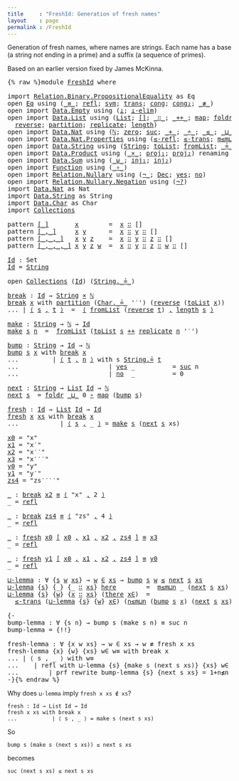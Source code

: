 ```yaml
---
title     : "FreshId: Generation of fresh names"
layout    : page
permalink : /FreshId
---
```


Generation of fresh names, where names are strings.
Each name has a base (a string not ending in a prime)
and a suffix (a sequence of primes).

Based on an earlier version fixed by James McKinna.

<pre class="Agda">{% raw %}<a id="307" class="Keyword">module</a> <a id="314" href="{% endraw %}{{ site.baseurl }}{% link out/FreshId.md %}{% raw %}" class="Module">FreshId</a> <a id="322" class="Keyword">where</a>

<a id="329" class="Keyword">import</a> <a id="336" href="https://agda.github.io/agda-stdlib/Relation.Binary.PropositionalEquality.html" class="Module">Relation.Binary.PropositionalEquality</a> <a id="374" class="Symbol">as</a> <a id="377" class="Module">Eq</a>
<a id="380" class="Keyword">open</a> <a id="385" href="https://agda.github.io/agda-stdlib/Relation.Binary.PropositionalEquality.html" class="Module">Eq</a> <a id="388" class="Keyword">using</a> <a id="394" class="Symbol">(</a><a id="395" href="https://agda.github.io/agda-stdlib/Agda.Builtin.Equality.html#83" class="Datatype Operator">_≡_</a><a id="398" class="Symbol">;</a> <a id="400" href="https://agda.github.io/agda-stdlib/Agda.Builtin.Equality.html#140" class="InductiveConstructor">refl</a><a id="404" class="Symbol">;</a> <a id="406" href="https://agda.github.io/agda-stdlib/Relation.Binary.PropositionalEquality.Core.html#565" class="Function">sym</a><a id="409" class="Symbol">;</a> <a id="411" href="https://agda.github.io/agda-stdlib/Relation.Binary.PropositionalEquality.Core.html#632" class="Function">trans</a><a id="416" class="Symbol">;</a> <a id="418" href="https://agda.github.io/agda-stdlib/Relation.Binary.PropositionalEquality.html#981" class="Function">cong</a><a id="422" class="Symbol">;</a> <a id="424" href="https://agda.github.io/agda-stdlib/Relation.Binary.PropositionalEquality.html#1219" class="Function">cong₂</a><a id="429" class="Symbol">;</a> <a id="431" href="https://agda.github.io/agda-stdlib/Relation.Binary.Core.html#4493" class="Function Operator">_≢_</a><a id="434" class="Symbol">)</a>
<a id="436" class="Keyword">open</a> <a id="441" class="Keyword">import</a> <a id="448" href="https://agda.github.io/agda-stdlib/Data.Empty.html" class="Module">Data.Empty</a> <a id="459" class="Keyword">using</a> <a id="465" class="Symbol">(</a><a id="466" href="https://agda.github.io/agda-stdlib/Data.Empty.html#243" class="Datatype">⊥</a><a id="467" class="Symbol">;</a> <a id="469" href="https://agda.github.io/agda-stdlib/Data.Empty.html#360" class="Function">⊥-elim</a><a id="475" class="Symbol">)</a>
<a id="477" class="Keyword">open</a> <a id="482" class="Keyword">import</a> <a id="489" href="https://agda.github.io/agda-stdlib/Data.List.html" class="Module">Data.List</a> <a id="499" class="Keyword">using</a> <a id="505" class="Symbol">(</a><a id="506" href="https://agda.github.io/agda-stdlib/Agda.Builtin.List.html#80" class="Datatype">List</a><a id="510" class="Symbol">;</a> <a id="512" href="https://agda.github.io/agda-stdlib/Data.List.Base.html#7335" class="InductiveConstructor">[]</a><a id="514" class="Symbol">;</a> <a id="516" href="https://agda.github.io/agda-stdlib/Agda.Builtin.List.html#132" class="InductiveConstructor Operator">_∷_</a><a id="519" class="Symbol">;</a> <a id="521" href="https://agda.github.io/agda-stdlib/Data.List.Base.html#1336" class="Function Operator">_++_</a><a id="525" class="Symbol">;</a> <a id="527" href="https://agda.github.io/agda-stdlib/Data.List.Base.html#1002" class="Function">map</a><a id="530" class="Symbol">;</a> <a id="532" href="https://agda.github.io/agda-stdlib/Data.List.Base.html#2325" class="Function">foldr</a><a id="537" class="Symbol">;</a> <a id="539" href="https://agda.github.io/agda-stdlib/Data.List.Base.html#6486" class="Function">filter</a><a id="545" class="Symbol">;</a>
  <a id="549" href="https://agda.github.io/agda-stdlib/Data.List.Base.html#7054" class="Function">reverse</a><a id="556" class="Symbol">;</a> <a id="558" href="https://agda.github.io/agda-stdlib/Data.List.Base.html#6678" class="Function">partition</a><a id="567" class="Symbol">;</a> <a id="569" href="https://agda.github.io/agda-stdlib/Data.List.Base.html#3425" class="Function">replicate</a><a id="578" class="Symbol">;</a> <a id="580" href="https://agda.github.io/agda-stdlib/Data.List.Base.html#3191" class="Function">length</a><a id="586" class="Symbol">)</a>
<a id="588" class="Keyword">open</a> <a id="593" class="Keyword">import</a> <a id="600" href="https://agda.github.io/agda-stdlib/Data.Nat.html" class="Module">Data.Nat</a> <a id="609" class="Keyword">using</a> <a id="615" class="Symbol">(</a><a id="616" href="https://agda.github.io/agda-stdlib/Agda.Builtin.Nat.html#97" class="Datatype">ℕ</a><a id="617" class="Symbol">;</a> <a id="619" href="https://agda.github.io/agda-stdlib/Agda.Builtin.Nat.html#115" class="InductiveConstructor">zero</a><a id="623" class="Symbol">;</a> <a id="625" href="https://agda.github.io/agda-stdlib/Agda.Builtin.Nat.html#128" class="InductiveConstructor">suc</a><a id="628" class="Symbol">;</a> <a id="630" href="https://agda.github.io/agda-stdlib/Agda.Builtin.Nat.html#230" class="Primitive Operator">_+_</a><a id="633" class="Symbol">;</a> <a id="635" href="https://agda.github.io/agda-stdlib/Agda.Builtin.Nat.html#320" class="Primitive Operator">_∸_</a><a id="638" class="Symbol">;</a> <a id="640" href="https://agda.github.io/agda-stdlib/Data.Nat.Base.html#802" class="Datatype Operator">_≤_</a><a id="643" class="Symbol">;</a> <a id="645" href="https://agda.github.io/agda-stdlib/Data.Nat.Base.html#2305" class="Function Operator">_⊔_</a><a id="648" class="Symbol">)</a>
<a id="650" class="Keyword">open</a> <a id="655" class="Keyword">import</a> <a id="662" href="https://agda.github.io/agda-stdlib/Data.Nat.Properties.html" class="Module">Data.Nat.Properties</a> <a id="682" class="Keyword">using</a> <a id="688" class="Symbol">(</a><a id="689" href="https://agda.github.io/agda-stdlib/Data.Nat.Properties.html#1888" class="Function">≤-refl</a><a id="695" class="Symbol">;</a> <a id="697" href="https://agda.github.io/agda-stdlib/Data.Nat.Properties.html#2081" class="Function">≤-trans</a><a id="704" class="Symbol">;</a> <a id="706" href="https://agda.github.io/agda-stdlib/Data.Nat.Properties.html#23310" class="Function">m≤m⊔n</a><a id="711" class="Symbol">;</a> <a id="713" href="https://agda.github.io/agda-stdlib/Data.Nat.Properties.html#23436" class="Function">n≤m⊔n</a><a id="718" class="Symbol">;</a> <a id="720" href="https://agda.github.io/agda-stdlib/Data.Nat.Properties.html#3662" class="Function">1+n≰n</a><a id="725" class="Symbol">)</a>
<a id="727" class="Keyword">open</a> <a id="732" class="Keyword">import</a> <a id="739" href="https://agda.github.io/agda-stdlib/Data.String.html" class="Module">Data.String</a> <a id="751" class="Keyword">using</a> <a id="757" class="Symbol">(</a><a id="758" href="https://agda.github.io/agda-stdlib/Agda.Builtin.String.html#165" class="Postulate">String</a><a id="764" class="Symbol">;</a> <a id="766" href="https://agda.github.io/agda-stdlib/Data.String.Base.html#930" class="Function">toList</a><a id="772" class="Symbol">;</a> <a id="774" href="https://agda.github.io/agda-stdlib/Data.String.Base.html#985" class="Function">fromList</a><a id="782" class="Symbol">;</a> <a id="784" href="https://agda.github.io/agda-stdlib/Data.String.html#1195" class="Function Operator">_≟_</a><a id="787" class="Symbol">)</a>
<a id="789" class="Keyword">open</a> <a id="794" class="Keyword">import</a> <a id="801" href="https://agda.github.io/agda-stdlib/Data.Product.html" class="Module">Data.Product</a> <a id="814" class="Keyword">using</a> <a id="820" class="Symbol">(</a><a id="821" href="https://agda.github.io/agda-stdlib/Data.Product.html#1329" class="Function Operator">_×_</a><a id="824" class="Symbol">;</a> <a id="826" href="https://agda.github.io/agda-stdlib/Data.Product.html#559" class="Field">proj₁</a><a id="831" class="Symbol">;</a> <a id="833" href="https://agda.github.io/agda-stdlib/Data.Product.html#573" class="Field">proj₂</a><a id="838" class="Symbol">)</a> <a id="840" class="Keyword">renaming</a> <a id="849" class="Symbol">(</a><a id="850" href="https://agda.github.io/agda-stdlib/Data.Product.html#543" class="InductiveConstructor Operator">_,_</a> <a id="854" class="Symbol">to</a> <a id="857" href="https://agda.github.io/agda-stdlib/Data.Product.html#543" class="InductiveConstructor Operator">⟨_,_⟩</a><a id="862" class="Symbol">)</a>
<a id="864" class="Keyword">open</a> <a id="869" class="Keyword">import</a> <a id="876" href="https://agda.github.io/agda-stdlib/Data.Sum.html" class="Module">Data.Sum</a> <a id="885" class="Keyword">using</a> <a id="891" class="Symbol">(</a><a id="892" href="https://agda.github.io/agda-stdlib/Data.Sum.html#508" class="Datatype Operator">_⊎_</a><a id="895" class="Symbol">;</a> <a id="897" href="https://agda.github.io/agda-stdlib/Data.Sum.html#564" class="InductiveConstructor">inj₁</a><a id="901" class="Symbol">;</a> <a id="903" href="https://agda.github.io/agda-stdlib/Data.Sum.html#589" class="InductiveConstructor">inj₂</a><a id="907" class="Symbol">)</a>
<a id="909" class="Keyword">open</a> <a id="914" class="Keyword">import</a> <a id="921" href="https://agda.github.io/agda-stdlib/Function.html" class="Module">Function</a> <a id="930" class="Keyword">using</a> <a id="936" class="Symbol">(</a><a id="937" href="https://agda.github.io/agda-stdlib/Function.html#748" class="Function Operator">_∘_</a><a id="940" class="Symbol">)</a>
<a id="942" class="Keyword">open</a> <a id="947" class="Keyword">import</a> <a id="954" href="https://agda.github.io/agda-stdlib/Relation.Nullary.html" class="Module">Relation.Nullary</a> <a id="971" class="Keyword">using</a> <a id="977" class="Symbol">(</a><a id="978" href="https://agda.github.io/agda-stdlib/Relation.Nullary.html#464" class="Function Operator">¬_</a><a id="980" class="Symbol">;</a> <a id="982" href="https://agda.github.io/agda-stdlib/Relation.Nullary.html#534" class="Datatype">Dec</a><a id="985" class="Symbol">;</a> <a id="987" href="https://agda.github.io/agda-stdlib/Relation.Nullary.html#570" class="InductiveConstructor">yes</a><a id="990" class="Symbol">;</a> <a id="992" href="https://agda.github.io/agda-stdlib/Relation.Nullary.html#597" class="InductiveConstructor">no</a><a id="994" class="Symbol">)</a>
<a id="996" class="Keyword">open</a> <a id="1001" class="Keyword">import</a> <a id="1008" href="https://agda.github.io/agda-stdlib/Relation.Nullary.Negation.html" class="Module">Relation.Nullary.Negation</a> <a id="1034" class="Keyword">using</a> <a id="1040" class="Symbol">(</a><a id="1041" href="https://agda.github.io/agda-stdlib/Relation.Nullary.Negation.html#986" class="Function">¬?</a><a id="1043" class="Symbol">)</a>
<a id="1045" class="Keyword">import</a> <a id="1052" href="https://agda.github.io/agda-stdlib/Data.Nat.html" class="Module">Data.Nat</a> <a id="1061" class="Symbol">as</a> <a id="1064" class="Module">Nat</a>
<a id="1068" class="Keyword">import</a> <a id="1075" href="https://agda.github.io/agda-stdlib/Data.String.html" class="Module">Data.String</a> <a id="1087" class="Symbol">as</a> <a id="1090" class="Module">String</a>
<a id="1097" class="Keyword">import</a> <a id="1104" href="https://agda.github.io/agda-stdlib/Data.Char.html" class="Module">Data.Char</a> <a id="1114" class="Symbol">as</a> <a id="1117" class="Module">Char</a>
<a id="1122" class="Keyword">import</a> <a id="1129" href="{% endraw %}{{ site.baseurl }}{% link out/Collections.md %}{% raw %}" class="Module">Collections</a>

<a id="1142" class="Keyword">pattern</a> <a id="[_]"></a><a id="1150" href="{% endraw %}{{ site.baseurl }}{% link out/FreshId.md %}{% raw %}#1150" class="InductiveConstructor Operator">[_]</a>       <a id="1160" href="{% endraw %}{{ site.baseurl }}{% link out/FreshId.md %}{% raw %}#1172" class="Bound">x</a>        <a id="1169" class="Symbol">=</a>  <a id="1172" href="{% endraw %}{{ site.baseurl }}{% link out/FreshId.md %}{% raw %}#1172" class="Bound">x</a> <a id="1174" href="https://agda.github.io/agda-stdlib/Agda.Builtin.List.html#132" class="InductiveConstructor Operator">∷</a> <a id="1176" class="InductiveConstructor">[]</a>
<a id="1179" class="Keyword">pattern</a> <a id="[_,_]"></a><a id="1187" href="{% endraw %}{{ site.baseurl }}{% link out/FreshId.md %}{% raw %}#1187" class="InductiveConstructor Operator">[_,_]</a>     <a id="1197" href="{% endraw %}{{ site.baseurl }}{% link out/FreshId.md %}{% raw %}#1209" class="Bound">x</a> <a id="1199" href="{% endraw %}{{ site.baseurl }}{% link out/FreshId.md %}{% raw %}#1213" class="Bound">y</a>      <a id="1206" class="Symbol">=</a>  <a id="1209" href="{% endraw %}{{ site.baseurl }}{% link out/FreshId.md %}{% raw %}#1209" class="Bound">x</a> <a id="1211" href="https://agda.github.io/agda-stdlib/Agda.Builtin.List.html#132" class="InductiveConstructor Operator">∷</a> <a id="1213" href="{% endraw %}{{ site.baseurl }}{% link out/FreshId.md %}{% raw %}#1213" class="Bound">y</a> <a id="1215" href="https://agda.github.io/agda-stdlib/Agda.Builtin.List.html#132" class="InductiveConstructor Operator">∷</a> <a id="1217" class="InductiveConstructor">[]</a>
<a id="1220" class="Keyword">pattern</a> <a id="[_,_,_]"></a><a id="1228" href="{% endraw %}{{ site.baseurl }}{% link out/FreshId.md %}{% raw %}#1228" class="InductiveConstructor Operator">[_,_,_]</a>   <a id="1238" href="{% endraw %}{{ site.baseurl }}{% link out/FreshId.md %}{% raw %}#1250" class="Bound">x</a> <a id="1240" href="{% endraw %}{{ site.baseurl }}{% link out/FreshId.md %}{% raw %}#1254" class="Bound">y</a> <a id="1242" href="{% endraw %}{{ site.baseurl }}{% link out/FreshId.md %}{% raw %}#1258" class="Bound">z</a>    <a id="1247" class="Symbol">=</a>  <a id="1250" href="{% endraw %}{{ site.baseurl }}{% link out/FreshId.md %}{% raw %}#1250" class="Bound">x</a> <a id="1252" href="https://agda.github.io/agda-stdlib/Agda.Builtin.List.html#132" class="InductiveConstructor Operator">∷</a> <a id="1254" href="{% endraw %}{{ site.baseurl }}{% link out/FreshId.md %}{% raw %}#1254" class="Bound">y</a> <a id="1256" href="https://agda.github.io/agda-stdlib/Agda.Builtin.List.html#132" class="InductiveConstructor Operator">∷</a> <a id="1258" href="{% endraw %}{{ site.baseurl }}{% link out/FreshId.md %}{% raw %}#1258" class="Bound">z</a> <a id="1260" href="https://agda.github.io/agda-stdlib/Agda.Builtin.List.html#132" class="InductiveConstructor Operator">∷</a> <a id="1262" class="InductiveConstructor">[]</a>
<a id="1265" class="Keyword">pattern</a> <a id="[_,_,_,_]"></a><a id="1273" href="{% endraw %}{{ site.baseurl }}{% link out/FreshId.md %}{% raw %}#1273" class="InductiveConstructor Operator">[_,_,_,_]</a> <a id="1283" href="{% endraw %}{{ site.baseurl }}{% link out/FreshId.md %}{% raw %}#1295" class="Bound">x</a> <a id="1285" href="{% endraw %}{{ site.baseurl }}{% link out/FreshId.md %}{% raw %}#1299" class="Bound">y</a> <a id="1287" href="{% endraw %}{{ site.baseurl }}{% link out/FreshId.md %}{% raw %}#1303" class="Bound">z</a> <a id="1289" href="{% endraw %}{{ site.baseurl }}{% link out/FreshId.md %}{% raw %}#1307" class="Bound">w</a>  <a id="1292" class="Symbol">=</a>  <a id="1295" href="{% endraw %}{{ site.baseurl }}{% link out/FreshId.md %}{% raw %}#1295" class="Bound">x</a> <a id="1297" href="https://agda.github.io/agda-stdlib/Agda.Builtin.List.html#132" class="InductiveConstructor Operator">∷</a> <a id="1299" href="{% endraw %}{{ site.baseurl }}{% link out/FreshId.md %}{% raw %}#1299" class="Bound">y</a> <a id="1301" href="https://agda.github.io/agda-stdlib/Agda.Builtin.List.html#132" class="InductiveConstructor Operator">∷</a> <a id="1303" href="{% endraw %}{{ site.baseurl }}{% link out/FreshId.md %}{% raw %}#1303" class="Bound">z</a> <a id="1305" href="https://agda.github.io/agda-stdlib/Agda.Builtin.List.html#132" class="InductiveConstructor Operator">∷</a> <a id="1307" href="{% endraw %}{{ site.baseurl }}{% link out/FreshId.md %}{% raw %}#1307" class="Bound">w</a> <a id="1309" href="https://agda.github.io/agda-stdlib/Agda.Builtin.List.html#132" class="InductiveConstructor Operator">∷</a> <a id="1311" class="InductiveConstructor">[]</a>

<a id="Id"></a><a id="1315" href="{% endraw %}{{ site.baseurl }}{% link out/FreshId.md %}{% raw %}#1315" class="Function">Id</a> <a id="1318" class="Symbol">:</a> <a id="1320" class="PrimitiveType">Set</a>
<a id="1324" href="{% endraw %}{{ site.baseurl }}{% link out/FreshId.md %}{% raw %}#1315" class="Function">Id</a> <a id="1327" class="Symbol">=</a> <a id="1329" href="https://agda.github.io/agda-stdlib/Agda.Builtin.String.html#165" class="Postulate">String</a>

<a id="1337" class="Keyword">open</a> <a id="1342" href="{% endraw %}{{ site.baseurl }}{% link out/Collections.md %}{% raw %}" class="Module">Collections</a> <a id="1354" class="Symbol">(</a><a id="1355" href="{% endraw %}{{ site.baseurl }}{% link out/FreshId.md %}{% raw %}#1315" class="Function">Id</a><a id="1357" class="Symbol">)</a> <a id="1359" class="Symbol">(</a><a id="1360" href="https://agda.github.io/agda-stdlib/Data.String.html#1195" class="Function Operator">String._≟_</a><a id="1370" class="Symbol">)</a>

<a id="break"></a><a id="1373" href="{% endraw %}{{ site.baseurl }}{% link out/FreshId.md %}{% raw %}#1373" class="Function">break</a> <a id="1379" class="Symbol">:</a> <a id="1381" href="{% endraw %}{{ site.baseurl }}{% link out/FreshId.md %}{% raw %}#1315" class="Function">Id</a> <a id="1384" class="Symbol">→</a> <a id="1386" href="https://agda.github.io/agda-stdlib/Agda.Builtin.String.html#165" class="Postulate">String</a> <a id="1393" href="https://agda.github.io/agda-stdlib/Data.Product.html#1329" class="Function Operator">×</a> <a id="1395" href="https://agda.github.io/agda-stdlib/Agda.Builtin.Nat.html#97" class="Datatype">ℕ</a>
<a id="1397" href="{% endraw %}{{ site.baseurl }}{% link out/FreshId.md %}{% raw %}#1373" class="Function">break</a> <a id="1403" href="{% endraw %}{{ site.baseurl }}{% link out/FreshId.md %}{% raw %}#1403" class="Bound">x</a> <a id="1405" class="Keyword">with</a> <a id="1410" href="https://agda.github.io/agda-stdlib/Data.List.Base.html#6678" class="Function">partition</a> <a id="1420" class="Symbol">(</a><a id="1421" href="https://agda.github.io/agda-stdlib/Data.Char.html#865" class="Function Operator">Char._≟_</a> <a id="1430" class="String">&#39;′&#39;</a><a id="1433" class="Symbol">)</a> <a id="1435" class="Symbol">(</a><a id="1436" href="https://agda.github.io/agda-stdlib/Data.List.Base.html#7054" class="Function">reverse</a> <a id="1444" class="Symbol">(</a><a id="1445" href="https://agda.github.io/agda-stdlib/Data.String.Base.html#930" class="Function">toList</a> <a id="1452" href="{% endraw %}{{ site.baseurl }}{% link out/FreshId.md %}{% raw %}#1403" class="Bound">x</a><a id="1453" class="Symbol">))</a>
<a id="1456" class="Symbol">...</a> <a id="1460" class="Symbol">|</a> <a id="1462" href="https://agda.github.io/agda-stdlib/Data.Product.html#543" class="InductiveConstructor Operator">⟨</a> <a id="1464" href="{% endraw %}{{ site.baseurl }}{% link out/FreshId.md %}{% raw %}#1464" class="Bound">s</a> <a id="1466" href="https://agda.github.io/agda-stdlib/Data.Product.html#543" class="InductiveConstructor Operator">,</a> <a id="1468" href="{% endraw %}{{ site.baseurl }}{% link out/FreshId.md %}{% raw %}#1468" class="Bound">t</a> <a id="1470" href="https://agda.github.io/agda-stdlib/Data.Product.html#543" class="InductiveConstructor Operator">⟩</a>  <a id="1473" class="Symbol">=</a>  <a id="1476" href="https://agda.github.io/agda-stdlib/Data.Product.html#543" class="InductiveConstructor Operator">⟨</a> <a id="1478" href="https://agda.github.io/agda-stdlib/Data.String.Base.html#985" class="Function">fromList</a> <a id="1487" class="Symbol">(</a><a id="1488" href="https://agda.github.io/agda-stdlib/Data.List.Base.html#7054" class="Function">reverse</a> <a id="1496" href="{% endraw %}{{ site.baseurl }}{% link out/FreshId.md %}{% raw %}#1468" class="Bound">t</a><a id="1497" class="Symbol">)</a> <a id="1499" href="https://agda.github.io/agda-stdlib/Data.Product.html#543" class="InductiveConstructor Operator">,</a> <a id="1501" href="https://agda.github.io/agda-stdlib/Data.List.Base.html#3191" class="Function">length</a> <a id="1508" href="{% endraw %}{{ site.baseurl }}{% link out/FreshId.md %}{% raw %}#1464" class="Bound">s</a> <a id="1510" href="https://agda.github.io/agda-stdlib/Data.Product.html#543" class="InductiveConstructor Operator">⟩</a>

<a id="make"></a><a id="1513" href="{% endraw %}{{ site.baseurl }}{% link out/FreshId.md %}{% raw %}#1513" class="Function">make</a> <a id="1518" class="Symbol">:</a> <a id="1520" href="https://agda.github.io/agda-stdlib/Agda.Builtin.String.html#165" class="Postulate">String</a> <a id="1527" class="Symbol">→</a> <a id="1529" href="https://agda.github.io/agda-stdlib/Agda.Builtin.Nat.html#97" class="Datatype">ℕ</a> <a id="1531" class="Symbol">→</a> <a id="1533" href="{% endraw %}{{ site.baseurl }}{% link out/FreshId.md %}{% raw %}#1315" class="Function">Id</a>
<a id="1536" href="{% endraw %}{{ site.baseurl }}{% link out/FreshId.md %}{% raw %}#1513" class="Function">make</a> <a id="1541" href="{% endraw %}{{ site.baseurl }}{% link out/FreshId.md %}{% raw %}#1541" class="Bound">s</a> <a id="1543" href="{% endraw %}{{ site.baseurl }}{% link out/FreshId.md %}{% raw %}#1543" class="Bound">n</a>  <a id="1546" class="Symbol">=</a>  <a id="1549" href="https://agda.github.io/agda-stdlib/Data.String.Base.html#985" class="Function">fromList</a> <a id="1558" class="Symbol">(</a><a id="1559" href="https://agda.github.io/agda-stdlib/Data.String.Base.html#930" class="Function">toList</a> <a id="1566" href="{% endraw %}{{ site.baseurl }}{% link out/FreshId.md %}{% raw %}#1541" class="Bound">s</a> <a id="1568" href="https://agda.github.io/agda-stdlib/Data.List.Base.html#1336" class="Function Operator">++</a> <a id="1571" href="https://agda.github.io/agda-stdlib/Data.List.Base.html#3425" class="Function">replicate</a> <a id="1581" href="{% endraw %}{{ site.baseurl }}{% link out/FreshId.md %}{% raw %}#1543" class="Bound">n</a> <a id="1583" class="String">&#39;′&#39;</a><a id="1586" class="Symbol">)</a>

<a id="bump"></a><a id="1589" href="{% endraw %}{{ site.baseurl }}{% link out/FreshId.md %}{% raw %}#1589" class="Function">bump</a> <a id="1594" class="Symbol">:</a> <a id="1596" href="https://agda.github.io/agda-stdlib/Agda.Builtin.String.html#165" class="Postulate">String</a> <a id="1603" class="Symbol">→</a> <a id="1605" href="{% endraw %}{{ site.baseurl }}{% link out/FreshId.md %}{% raw %}#1315" class="Function">Id</a> <a id="1608" class="Symbol">→</a> <a id="1610" href="https://agda.github.io/agda-stdlib/Agda.Builtin.Nat.html#97" class="Datatype">ℕ</a>
<a id="1612" href="{% endraw %}{{ site.baseurl }}{% link out/FreshId.md %}{% raw %}#1589" class="Function">bump</a> <a id="1617" href="{% endraw %}{{ site.baseurl }}{% link out/FreshId.md %}{% raw %}#1617" class="Bound">s</a> <a id="1619" href="{% endraw %}{{ site.baseurl }}{% link out/FreshId.md %}{% raw %}#1619" class="Bound">x</a> <a id="1621" class="Keyword">with</a> <a id="1626" href="{% endraw %}{{ site.baseurl }}{% link out/FreshId.md %}{% raw %}#1373" class="Function">break</a> <a id="1632" href="{% endraw %}{{ site.baseurl }}{% link out/FreshId.md %}{% raw %}#1619" class="Bound">x</a>
<a id="1634" class="Symbol">...</a>         <a id="1646" class="Symbol">|</a> <a id="1648" href="https://agda.github.io/agda-stdlib/Data.Product.html#543" class="InductiveConstructor Operator">⟨</a> <a id="1650" href="{% endraw %}{{ site.baseurl }}{% link out/FreshId.md %}{% raw %}#1650" class="Bound">t</a> <a id="1652" href="https://agda.github.io/agda-stdlib/Data.Product.html#543" class="InductiveConstructor Operator">,</a> <a id="1654" href="{% endraw %}{{ site.baseurl }}{% link out/FreshId.md %}{% raw %}#1654" class="Bound">n</a> <a id="1656" href="https://agda.github.io/agda-stdlib/Data.Product.html#543" class="InductiveConstructor Operator">⟩</a> <a id="1658" class="Keyword">with</a> <a id="1663" class="Bound">s</a> <a id="1665" href="https://agda.github.io/agda-stdlib/Data.String.html#1195" class="Function Operator">String.≟</a> <a id="1674" href="{% endraw %}{{ site.baseurl }}{% link out/FreshId.md %}{% raw %}#1650" class="Bound">t</a>
<a id="1676" class="Symbol">...</a>                        <a id="1703" class="Symbol">|</a> <a id="1705" href="https://agda.github.io/agda-stdlib/Relation.Nullary.html#570" class="InductiveConstructor">yes</a> <a id="1709" class="Symbol">_</a>          <a id="1720" class="Symbol">=</a> <a id="1722" href="https://agda.github.io/agda-stdlib/Agda.Builtin.Nat.html#128" class="InductiveConstructor">suc</a> <a id="1726" class="Bound">n</a>
<a id="1728" class="Symbol">...</a>                        <a id="1755" class="Symbol">|</a> <a id="1757" href="https://agda.github.io/agda-stdlib/Relation.Nullary.html#597" class="InductiveConstructor">no</a>  <a id="1761" class="Symbol">_</a>          <a id="1772" class="Symbol">=</a> <a id="1774" class="Number">0</a>

<a id="next"></a><a id="1777" href="{% endraw %}{{ site.baseurl }}{% link out/FreshId.md %}{% raw %}#1777" class="Function">next</a> <a id="1782" class="Symbol">:</a> <a id="1784" href="https://agda.github.io/agda-stdlib/Agda.Builtin.String.html#165" class="Postulate">String</a> <a id="1791" class="Symbol">→</a> <a id="1793" href="https://agda.github.io/agda-stdlib/Agda.Builtin.List.html#80" class="Datatype">List</a> <a id="1798" href="{% endraw %}{{ site.baseurl }}{% link out/FreshId.md %}{% raw %}#1315" class="Function">Id</a> <a id="1801" class="Symbol">→</a> <a id="1803" href="https://agda.github.io/agda-stdlib/Agda.Builtin.Nat.html#97" class="Datatype">ℕ</a>
<a id="1805" href="{% endraw %}{{ site.baseurl }}{% link out/FreshId.md %}{% raw %}#1777" class="Function">next</a> <a id="1810" href="{% endraw %}{{ site.baseurl }}{% link out/FreshId.md %}{% raw %}#1810" class="Bound">s</a>  <a id="1813" class="Symbol">=</a> <a id="1815" href="https://agda.github.io/agda-stdlib/Data.List.Base.html#2325" class="Function">foldr</a> <a id="1821" href="https://agda.github.io/agda-stdlib/Data.Nat.Base.html#2305" class="Function Operator">_⊔_</a> <a id="1825" class="Number">0</a> <a id="1827" href="https://agda.github.io/agda-stdlib/Function.html#748" class="Function Operator">∘</a> <a id="1829" href="https://agda.github.io/agda-stdlib/Data.List.Base.html#1002" class="Function">map</a> <a id="1833" class="Symbol">(</a><a id="1834" href="{% endraw %}{{ site.baseurl }}{% link out/FreshId.md %}{% raw %}#1589" class="Function">bump</a> <a id="1839" href="{% endraw %}{{ site.baseurl }}{% link out/FreshId.md %}{% raw %}#1810" class="Bound">s</a><a id="1840" class="Symbol">)</a>

<a id="fresh"></a><a id="1843" href="{% endraw %}{{ site.baseurl }}{% link out/FreshId.md %}{% raw %}#1843" class="Function">fresh</a> <a id="1849" class="Symbol">:</a> <a id="1851" href="{% endraw %}{{ site.baseurl }}{% link out/FreshId.md %}{% raw %}#1315" class="Function">Id</a> <a id="1854" class="Symbol">→</a> <a id="1856" href="https://agda.github.io/agda-stdlib/Agda.Builtin.List.html#80" class="Datatype">List</a> <a id="1861" href="{% endraw %}{{ site.baseurl }}{% link out/FreshId.md %}{% raw %}#1315" class="Function">Id</a> <a id="1864" class="Symbol">→</a> <a id="1866" href="{% endraw %}{{ site.baseurl }}{% link out/FreshId.md %}{% raw %}#1315" class="Function">Id</a>
<a id="1869" href="{% endraw %}{{ site.baseurl }}{% link out/FreshId.md %}{% raw %}#1843" class="Function">fresh</a> <a id="1875" href="{% endraw %}{{ site.baseurl }}{% link out/FreshId.md %}{% raw %}#1875" class="Bound">x</a> <a id="1877" href="{% endraw %}{{ site.baseurl }}{% link out/FreshId.md %}{% raw %}#1877" class="Bound">xs</a> <a id="1880" class="Keyword">with</a> <a id="1885" href="{% endraw %}{{ site.baseurl }}{% link out/FreshId.md %}{% raw %}#1373" class="Function">break</a> <a id="1891" href="{% endraw %}{{ site.baseurl }}{% link out/FreshId.md %}{% raw %}#1875" class="Bound">x</a>
<a id="1893" class="Symbol">...</a>           <a id="1907" class="Symbol">|</a> <a id="1909" href="https://agda.github.io/agda-stdlib/Data.Product.html#543" class="InductiveConstructor Operator">⟨</a> <a id="1911" href="{% endraw %}{{ site.baseurl }}{% link out/FreshId.md %}{% raw %}#1911" class="Bound">s</a> <a id="1913" href="https://agda.github.io/agda-stdlib/Data.Product.html#543" class="InductiveConstructor Operator">,</a> <a id="1915" class="Symbol">_</a> <a id="1917" href="https://agda.github.io/agda-stdlib/Data.Product.html#543" class="InductiveConstructor Operator">⟩</a> <a id="1919" class="Symbol">=</a> <a id="1921" href="{% endraw %}{{ site.baseurl }}{% link out/FreshId.md %}{% raw %}#1513" class="Function">make</a> <a id="1926" href="{% endraw %}{{ site.baseurl }}{% link out/FreshId.md %}{% raw %}#1911" class="Bound">s</a> <a id="1928" class="Symbol">(</a><a id="1929" href="{% endraw %}{{ site.baseurl }}{% link out/FreshId.md %}{% raw %}#1777" class="Function">next</a> <a id="1934" href="{% endraw %}{{ site.baseurl }}{% link out/FreshId.md %}{% raw %}#1911" class="Bound">s</a> <a id="1936" class="Bound">xs</a><a id="1938" class="Symbol">)</a>

<a id="x0"></a><a id="1941" href="{% endraw %}{{ site.baseurl }}{% link out/FreshId.md %}{% raw %}#1941" class="Function">x0</a> <a id="1944" class="Symbol">=</a> <a id="1946" class="String">&quot;x&quot;</a>
<a id="x1"></a><a id="1950" href="{% endraw %}{{ site.baseurl }}{% link out/FreshId.md %}{% raw %}#1950" class="Function">x1</a> <a id="1953" class="Symbol">=</a> <a id="1955" class="String">&quot;x′&quot;</a>
<a id="x2"></a><a id="1960" href="{% endraw %}{{ site.baseurl }}{% link out/FreshId.md %}{% raw %}#1960" class="Function">x2</a> <a id="1963" class="Symbol">=</a> <a id="1965" class="String">&quot;x′′&quot;</a>
<a id="x3"></a><a id="1971" href="{% endraw %}{{ site.baseurl }}{% link out/FreshId.md %}{% raw %}#1971" class="Function">x3</a> <a id="1974" class="Symbol">=</a> <a id="1976" class="String">&quot;x′′′&quot;</a>
<a id="y0"></a><a id="1983" href="{% endraw %}{{ site.baseurl }}{% link out/FreshId.md %}{% raw %}#1983" class="Function">y0</a> <a id="1986" class="Symbol">=</a> <a id="1988" class="String">&quot;y&quot;</a>
<a id="y1"></a><a id="1992" href="{% endraw %}{{ site.baseurl }}{% link out/FreshId.md %}{% raw %}#1992" class="Function">y1</a> <a id="1995" class="Symbol">=</a> <a id="1997" class="String">&quot;y′&quot;</a>
<a id="zs4"></a><a id="2002" href="{% endraw %}{{ site.baseurl }}{% link out/FreshId.md %}{% raw %}#2002" class="Function">zs4</a> <a id="2006" class="Symbol">=</a> <a id="2008" class="String">&quot;zs′′′′&quot;</a>

<a id="2018" href="{% endraw %}{{ site.baseurl }}{% link out/FreshId.md %}{% raw %}#2018" class="Function">_</a> <a id="2020" class="Symbol">:</a> <a id="2022" href="{% endraw %}{{ site.baseurl }}{% link out/FreshId.md %}{% raw %}#1373" class="Function">break</a> <a id="2028" href="{% endraw %}{{ site.baseurl }}{% link out/FreshId.md %}{% raw %}#1960" class="Function">x2</a> <a id="2031" href="https://agda.github.io/agda-stdlib/Agda.Builtin.Equality.html#83" class="Datatype Operator">≡</a> <a id="2033" href="https://agda.github.io/agda-stdlib/Data.Product.html#543" class="InductiveConstructor Operator">⟨</a> <a id="2035" class="String">&quot;x&quot;</a> <a id="2039" href="https://agda.github.io/agda-stdlib/Data.Product.html#543" class="InductiveConstructor Operator">,</a> <a id="2041" class="Number">2</a> <a id="2043" href="https://agda.github.io/agda-stdlib/Data.Product.html#543" class="InductiveConstructor Operator">⟩</a>
<a id="2045" class="Symbol">_</a> <a id="2047" class="Symbol">=</a> <a id="2049" href="https://agda.github.io/agda-stdlib/Agda.Builtin.Equality.html#140" class="InductiveConstructor">refl</a>

<a id="2055" href="{% endraw %}{{ site.baseurl }}{% link out/FreshId.md %}{% raw %}#2055" class="Function">_</a> <a id="2057" class="Symbol">:</a> <a id="2059" href="{% endraw %}{{ site.baseurl }}{% link out/FreshId.md %}{% raw %}#1373" class="Function">break</a> <a id="2065" href="{% endraw %}{{ site.baseurl }}{% link out/FreshId.md %}{% raw %}#2002" class="Function">zs4</a> <a id="2069" href="https://agda.github.io/agda-stdlib/Agda.Builtin.Equality.html#83" class="Datatype Operator">≡</a> <a id="2071" href="https://agda.github.io/agda-stdlib/Data.Product.html#543" class="InductiveConstructor Operator">⟨</a> <a id="2073" class="String">&quot;zs&quot;</a> <a id="2078" href="https://agda.github.io/agda-stdlib/Data.Product.html#543" class="InductiveConstructor Operator">,</a> <a id="2080" class="Number">4</a> <a id="2082" href="https://agda.github.io/agda-stdlib/Data.Product.html#543" class="InductiveConstructor Operator">⟩</a>
<a id="2084" class="Symbol">_</a> <a id="2086" class="Symbol">=</a> <a id="2088" href="https://agda.github.io/agda-stdlib/Agda.Builtin.Equality.html#140" class="InductiveConstructor">refl</a>

<a id="2094" href="{% endraw %}{{ site.baseurl }}{% link out/FreshId.md %}{% raw %}#2094" class="Function">_</a> <a id="2096" class="Symbol">:</a> <a id="2098" href="{% endraw %}{{ site.baseurl }}{% link out/FreshId.md %}{% raw %}#1843" class="Function">fresh</a> <a id="2104" href="{% endraw %}{{ site.baseurl }}{% link out/FreshId.md %}{% raw %}#1941" class="Function">x0</a> <a id="2107" href="{% endraw %}{{ site.baseurl }}{% link out/FreshId.md %}{% raw %}#1273" class="InductiveConstructor Operator">[</a> <a id="2109" href="{% endraw %}{{ site.baseurl }}{% link out/FreshId.md %}{% raw %}#1941" class="Function">x0</a> <a id="2112" href="{% endraw %}{{ site.baseurl }}{% link out/FreshId.md %}{% raw %}#1273" class="InductiveConstructor Operator">,</a> <a id="2114" href="{% endraw %}{{ site.baseurl }}{% link out/FreshId.md %}{% raw %}#1950" class="Function">x1</a> <a id="2117" href="{% endraw %}{{ site.baseurl }}{% link out/FreshId.md %}{% raw %}#1273" class="InductiveConstructor Operator">,</a> <a id="2119" href="{% endraw %}{{ site.baseurl }}{% link out/FreshId.md %}{% raw %}#1960" class="Function">x2</a> <a id="2122" href="{% endraw %}{{ site.baseurl }}{% link out/FreshId.md %}{% raw %}#1273" class="InductiveConstructor Operator">,</a> <a id="2124" href="{% endraw %}{{ site.baseurl }}{% link out/FreshId.md %}{% raw %}#2002" class="Function">zs4</a> <a id="2128" href="{% endraw %}{{ site.baseurl }}{% link out/FreshId.md %}{% raw %}#1273" class="InductiveConstructor Operator">]</a> <a id="2130" href="https://agda.github.io/agda-stdlib/Agda.Builtin.Equality.html#83" class="Datatype Operator">≡</a> <a id="2132" href="{% endraw %}{{ site.baseurl }}{% link out/FreshId.md %}{% raw %}#1971" class="Function">x3</a>
<a id="2135" class="Symbol">_</a> <a id="2137" class="Symbol">=</a> <a id="2139" href="https://agda.github.io/agda-stdlib/Agda.Builtin.Equality.html#140" class="InductiveConstructor">refl</a>

<a id="2145" href="{% endraw %}{{ site.baseurl }}{% link out/FreshId.md %}{% raw %}#2145" class="Function">_</a> <a id="2147" class="Symbol">:</a> <a id="2149" href="{% endraw %}{{ site.baseurl }}{% link out/FreshId.md %}{% raw %}#1843" class="Function">fresh</a> <a id="2155" href="{% endraw %}{{ site.baseurl }}{% link out/FreshId.md %}{% raw %}#1992" class="Function">y1</a> <a id="2158" href="{% endraw %}{{ site.baseurl }}{% link out/FreshId.md %}{% raw %}#1273" class="InductiveConstructor Operator">[</a> <a id="2160" href="{% endraw %}{{ site.baseurl }}{% link out/FreshId.md %}{% raw %}#1941" class="Function">x0</a> <a id="2163" href="{% endraw %}{{ site.baseurl }}{% link out/FreshId.md %}{% raw %}#1273" class="InductiveConstructor Operator">,</a> <a id="2165" href="{% endraw %}{{ site.baseurl }}{% link out/FreshId.md %}{% raw %}#1950" class="Function">x1</a> <a id="2168" href="{% endraw %}{{ site.baseurl }}{% link out/FreshId.md %}{% raw %}#1273" class="InductiveConstructor Operator">,</a> <a id="2170" href="{% endraw %}{{ site.baseurl }}{% link out/FreshId.md %}{% raw %}#1960" class="Function">x2</a> <a id="2173" href="{% endraw %}{{ site.baseurl }}{% link out/FreshId.md %}{% raw %}#1273" class="InductiveConstructor Operator">,</a> <a id="2175" href="{% endraw %}{{ site.baseurl }}{% link out/FreshId.md %}{% raw %}#2002" class="Function">zs4</a> <a id="2179" href="{% endraw %}{{ site.baseurl }}{% link out/FreshId.md %}{% raw %}#1273" class="InductiveConstructor Operator">]</a> <a id="2181" href="https://agda.github.io/agda-stdlib/Agda.Builtin.Equality.html#83" class="Datatype Operator">≡</a> <a id="2183" href="{% endraw %}{{ site.baseurl }}{% link out/FreshId.md %}{% raw %}#1983" class="Function">y0</a>
<a id="2186" class="Symbol">_</a> <a id="2188" class="Symbol">=</a> <a id="2190" href="https://agda.github.io/agda-stdlib/Agda.Builtin.Equality.html#140" class="InductiveConstructor">refl</a>

<a id="⊔-lemma"></a><a id="2196" href="{% endraw %}{{ site.baseurl }}{% link out/FreshId.md %}{% raw %}#2196" class="Function">⊔-lemma</a> <a id="2204" class="Symbol">:</a> <a id="2206" class="Symbol">∀</a> <a id="2208" class="Symbol">{</a><a id="2209" href="{% endraw %}{{ site.baseurl }}{% link out/FreshId.md %}{% raw %}#2209" class="Bound">s</a> <a id="2211" href="{% endraw %}{{ site.baseurl }}{% link out/FreshId.md %}{% raw %}#2211" class="Bound">w</a> <a id="2213" href="{% endraw %}{{ site.baseurl }}{% link out/FreshId.md %}{% raw %}#2213" class="Bound">xs</a><a id="2215" class="Symbol">}</a> <a id="2217" class="Symbol">→</a> <a id="2219" href="{% endraw %}{{ site.baseurl }}{% link out/FreshId.md %}{% raw %}#2211" class="Bound">w</a> <a id="2221" href="{% endraw %}{{ site.baseurl }}{% link out/Collections.md %}{% raw %}#1574" class="Datatype Operator">∈</a> <a id="2223" href="{% endraw %}{{ site.baseurl }}{% link out/FreshId.md %}{% raw %}#2213" class="Bound">xs</a> <a id="2226" class="Symbol">→</a> <a id="2228" href="{% endraw %}{{ site.baseurl }}{% link out/FreshId.md %}{% raw %}#1589" class="Function">bump</a> <a id="2233" href="{% endraw %}{{ site.baseurl }}{% link out/FreshId.md %}{% raw %}#2209" class="Bound">s</a> <a id="2235" href="{% endraw %}{{ site.baseurl }}{% link out/FreshId.md %}{% raw %}#2211" class="Bound">w</a> <a id="2237" href="https://agda.github.io/agda-stdlib/Data.Nat.Base.html#802" class="Datatype Operator">≤</a> <a id="2239" href="{% endraw %}{{ site.baseurl }}{% link out/FreshId.md %}{% raw %}#1777" class="Function">next</a> <a id="2244" href="{% endraw %}{{ site.baseurl }}{% link out/FreshId.md %}{% raw %}#2209" class="Bound">s</a> <a id="2246" href="{% endraw %}{{ site.baseurl }}{% link out/FreshId.md %}{% raw %}#2213" class="Bound">xs</a>
<a id="2249" href="{% endraw %}{{ site.baseurl }}{% link out/FreshId.md %}{% raw %}#2196" class="Function">⊔-lemma</a> <a id="2257" class="Symbol">{</a><a id="2258" href="{% endraw %}{{ site.baseurl }}{% link out/FreshId.md %}{% raw %}#2258" class="Bound">s</a><a id="2259" class="Symbol">}</a> <a id="2261" class="Symbol">{_}</a> <a id="2265" class="Symbol">{_</a> <a id="2268" href="https://agda.github.io/agda-stdlib/Agda.Builtin.List.html#132" class="InductiveConstructor Operator">∷</a> <a id="2270" href="{% endraw %}{{ site.baseurl }}{% link out/FreshId.md %}{% raw %}#2270" class="Bound">xs</a><a id="2272" class="Symbol">}</a> <a id="2274" href="{% endraw %}{{ site.baseurl }}{% link out/Collections.md %}{% raw %}#1610" class="InductiveConstructor">here</a>        <a id="2286" class="Symbol">=</a>  <a id="2289" href="https://agda.github.io/agda-stdlib/Data.Nat.Properties.html#23310" class="Function">m≤m⊔n</a> <a id="2295" class="Symbol">_</a> <a id="2297" class="Symbol">(</a><a id="2298" href="{% endraw %}{{ site.baseurl }}{% link out/FreshId.md %}{% raw %}#1777" class="Function">next</a> <a id="2303" href="{% endraw %}{{ site.baseurl }}{% link out/FreshId.md %}{% raw %}#2258" class="Bound">s</a> <a id="2305" href="{% endraw %}{{ site.baseurl }}{% link out/FreshId.md %}{% raw %}#2270" class="Bound">xs</a><a id="2307" class="Symbol">)</a>
<a id="2309" href="{% endraw %}{{ site.baseurl }}{% link out/FreshId.md %}{% raw %}#2196" class="Function">⊔-lemma</a> <a id="2317" class="Symbol">{</a><a id="2318" href="{% endraw %}{{ site.baseurl }}{% link out/FreshId.md %}{% raw %}#2318" class="Bound">s</a><a id="2319" class="Symbol">}</a> <a id="2321" class="Symbol">{</a><a id="2322" href="{% endraw %}{{ site.baseurl }}{% link out/FreshId.md %}{% raw %}#2322" class="Bound">w</a><a id="2323" class="Symbol">}</a> <a id="2325" class="Symbol">{</a><a id="2326" href="{% endraw %}{{ site.baseurl }}{% link out/FreshId.md %}{% raw %}#2326" class="Bound">x</a> <a id="2328" href="https://agda.github.io/agda-stdlib/Agda.Builtin.List.html#132" class="InductiveConstructor Operator">∷</a> <a id="2330" href="{% endraw %}{{ site.baseurl }}{% link out/FreshId.md %}{% raw %}#2330" class="Bound">xs</a><a id="2332" class="Symbol">}</a> <a id="2334" class="Symbol">(</a><a id="2335" href="{% endraw %}{{ site.baseurl }}{% link out/Collections.md %}{% raw %}#1681" class="InductiveConstructor">there</a> <a id="2341" href="{% endraw %}{{ site.baseurl }}{% link out/FreshId.md %}{% raw %}#2341" class="Bound">x∈</a><a id="2343" class="Symbol">)</a>  <a id="2346" class="Symbol">=</a>
  <a id="2350" href="https://agda.github.io/agda-stdlib/Data.Nat.Properties.html#2081" class="Function">≤-trans</a> <a id="2358" class="Symbol">(</a><a id="2359" href="{% endraw %}{{ site.baseurl }}{% link out/FreshId.md %}{% raw %}#2196" class="Function">⊔-lemma</a> <a id="2367" class="Symbol">{</a><a id="2368" href="{% endraw %}{{ site.baseurl }}{% link out/FreshId.md %}{% raw %}#2318" class="Bound">s</a><a id="2369" class="Symbol">}</a> <a id="2371" class="Symbol">{</a><a id="2372" href="{% endraw %}{{ site.baseurl }}{% link out/FreshId.md %}{% raw %}#2322" class="Bound">w</a><a id="2373" class="Symbol">}</a> <a id="2375" href="{% endraw %}{{ site.baseurl }}{% link out/FreshId.md %}{% raw %}#2341" class="Bound">x∈</a><a id="2377" class="Symbol">)</a> <a id="2379" class="Symbol">(</a><a id="2380" href="https://agda.github.io/agda-stdlib/Data.Nat.Properties.html#23436" class="Function">n≤m⊔n</a> <a id="2386" class="Symbol">(</a><a id="2387" href="{% endraw %}{{ site.baseurl }}{% link out/FreshId.md %}{% raw %}#1589" class="Function">bump</a> <a id="2392" href="{% endraw %}{{ site.baseurl }}{% link out/FreshId.md %}{% raw %}#2318" class="Bound">s</a> <a id="2394" href="{% endraw %}{{ site.baseurl }}{% link out/FreshId.md %}{% raw %}#2326" class="Bound">x</a><a id="2395" class="Symbol">)</a> <a id="2397" class="Symbol">(</a><a id="2398" href="{% endraw %}{{ site.baseurl }}{% link out/FreshId.md %}{% raw %}#1777" class="Function">next</a> <a id="2403" href="{% endraw %}{{ site.baseurl }}{% link out/FreshId.md %}{% raw %}#2318" class="Bound">s</a> <a id="2405" href="{% endraw %}{{ site.baseurl }}{% link out/FreshId.md %}{% raw %}#2330" class="Bound">xs</a><a id="2407" class="Symbol">))</a>

<a id="2411" class="Comment">{-
bump-lemma : ∀ {s n} → bump s (make s n) ≡ suc n
bump-lemma = {!!}

fresh-lemma : ∀ {x w xs} → w ∈ xs → w ≢ fresh x xs
fresh-lemma {x} {w} {xs} w∈ w≡ with break x
... | ⟨ s , _ ⟩ with w≡
...    | refl with ⊔-lemma {s} {make s (next s xs)} {xs} w∈
...        | prf rewrite bump-lemma {s} {next s xs} = 1+n≰n prf
-}</a>{% endraw %}</pre>

Why does `⊔-lemma` imply `fresh x xs ∉ xs`?

    fresh : Id → List Id → Id
    fresh x xs with break x
    ...           | ⟨ s , _ ⟩ = make s (next s xs)

So

    bump s (make s (next s xs)) ≤ next s xs

becomes

    suc (next s xs) ≤ next s xs



